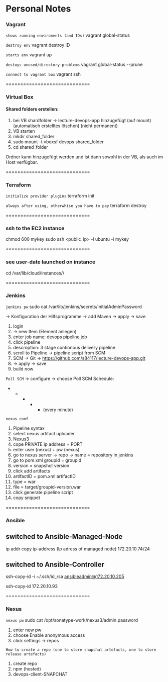 Personal Notes
=============================

### Vagrant

`shows running enviroments (and IDs)`
vagrant global-status

`destroy env`
vagrant destroy ID 

`starts env`
vagrant up

`destoys unused/directory problems`
vagrant global-status  --prune

`connect to vagrant box`
vagrant ssh

=============================

### Virtual Box

#### Shared folders erstellen:
1. bei VB shardfolder -> lecture-devops-app hinzugefügt (auf mount) (automatisch erstelltes löschen) (nicht permanent)
2. VB starten
3. mkdir shared_folder
4. sudo mount -t vboxsf devops shared_folder
5. cd shared_folder

Ordner kann hinzugefügt werden und ist dann sowohl in der VB, als auch im Host verfügbar.


=============================

### Terraform

`initialize provider plugins`
terraform init

`always after using, otherwhise you have to pay`
terraform destroy

=============================

### ssh to the EC2 instance

chmod 600 mykey
sudo ssh <public_ip> -l ubuntu -i mykey

=============================


### see user-date launched on instance

cd /var/lib/cloud/instances/<instance-id>/

=============================

### Jenkins

`jenkins pw`
sudo cat /var/lib/jenkins/secrets/initialAdminPassword

-> Konfiguration der Hilfsprogramme 
-> add Maven -> apply -> save

1. login
2. -> new Item (Element anlegen)
3. enter job name: devops pipeline job
4. click pipeline
5. descroption: 3 stage contionous delivery pipeline
6. scroll to Pipeline -> pipeline script from SCM
7. SCM -> Git -> https://github.com/s84117/lecture-devops-app.git
8. -> apply -> save
9. build now 

`Poll SCM`
-> configure
-> choose Poll SCM
Schedule:
* * * * * (every minute)

`nexus conf`
1. Pipeline syntax
2. select nexus artifact uploader
3. Nexus3
4. cope PRIVATE ip address + PORT
5. enter user (nexus) + pw (nexus)
6. go to nexus server -> repo -> name = repository in jenkins
7. go to pom.xml groupid = groupid
8. version = snapshot version
9. click add artifacts
10. artifactID = pom.xml artifactID
11. type = war
12. file = target/groupid-version.war
13. click generate pipeline script 
14. copy snippet

=============================

### Ansible

## switched to Ansible-Managed-Node

ip addr
copy ip-address (Ip adress of managed node) 172.20.10.74/24

## switched to Ansible-Controller

ssh-copy-id -i ~/.ssh/id_rsa ansibleadmin@172.20.10.205

ssh-copy-id 172.20.10.93

=============================

### Nexus

`nexus pw`
sudo cat /opt/sonatype-work/nexus3/admin.password

1. enter new pw
2. choose Enable anonymous access
3. click settings -> repos

`How to create a repo (one to store snapchat artefacts, one to store release artefacts) `

1. create repo
2. npm (hosted)
3. devops-client-SNAPCHAT


